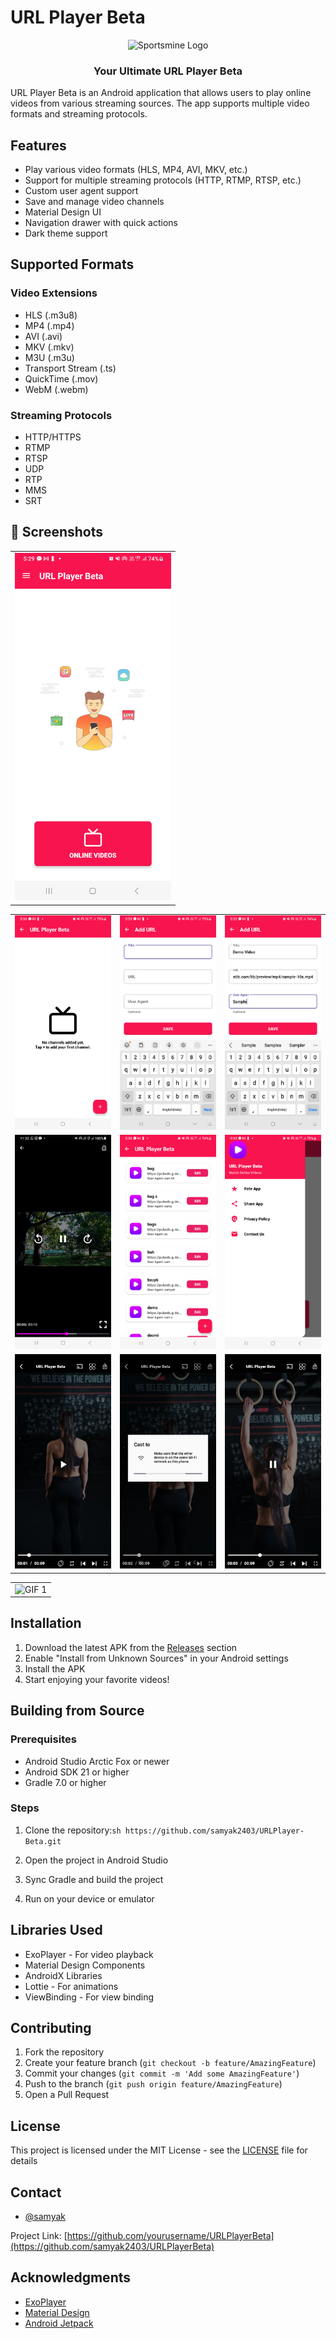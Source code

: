 # URL Player Beta

<div align="center">  
  <img src="https://github.com/samyak2403/URLPlayer-Beta/blob/master/image/URLPlayer-Beta.png" alt="Sportsmine Logo" width="120"/>  
  <h3>Your Ultimate URL Player Beta</h3>  
</div>  

URL Player Beta is an Android application that allows users to play online videos from various streaming sources. The app supports multiple video formats and streaming protocols.

## Features

- Play various video formats (HLS, MP4, AVI, MKV, etc.)
- Support for multiple streaming protocols (HTTP, RTMP, RTSP, etc.)
- Custom user agent support
- Save and manage video channels
- Material Design UI
- Navigation drawer with quick actions
- Dark theme support

## Supported Formats

### Video Extensions
- HLS (.m3u8)
- MP4 (.mp4)
- AVI (.avi)
- MKV (.mkv)
- M3U (.m3u)
- Transport Stream (.ts)
- QuickTime (.mov)
- WebM (.webm)

### Streaming Protocols
- HTTP/HTTPS
- RTMP
- RTSP
- UDP
- RTP
- MMS
- SRT

## 📸 Screenshots 


<table align="center" style="width:100%; text-align:center; border-collapse:collapse;">  
  <tr>  
    <td><img src="image/01.png" alt="Screenshot 01" width="250px"></td>  
  </tr>
</table>

<table align="center" style="width:100%; text-align:center; border-collapse:collapse;">  
  <tr>  
    <td><img src="image/1.png" alt="Screenshot 1" width="250px"></td>  
    <td><img src="image/2.png" alt="Screenshot 2" width="250px"></td>  
    <td><img src="image/3.png" alt="Screenshot 3" width="250px"></td>  
  </tr>  
  <tr>  
    <td><img src="image/4.png" alt="Screenshot 4" width="250px"></td>  
    <td><img src="image/5.png" alt="Screenshot 5" width="250px"></td>  
    <td><img src="image/6.png" alt="Screenshot 6" width="250px"></td>  
  </tr>  
  <tr>  
    <td><img src="image/7.png" alt="Screenshot 7" width="250px"></td>  
    <td><img src="image/8.png" alt="Screenshot 8" width="250px"></td>  
    <td><img src="image/9.png" alt="Screenshot 9" width="250px"></td>  
  </tr> 
</table>

<table align="center" style="width:100%; text-align:center; border-collapse:collapse;">  
  <tr>  
    <td><img src="image/deom.gif" alt="GIF 1" width="250px"></td>  
  </tr>
</table>




## Installation

1. Download the latest APK from the [Releases](https://github.com/samyak2403/URLPlayer-Beta/releases/latest) section
2. Enable "Install from Unknown Sources" in your Android settings
3. Install the APK
4. Start enjoying your favorite videos!

## Building from Source

### Prerequisites
- Android Studio Arctic Fox or newer
- Android SDK 21 or higher
- Gradle 7.0 or higher

### Steps
1. Clone the repository:```sh https://github.com/samyak2403/URLPlayer-Beta.git ```

2. Open the project in Android Studio

3. Sync Gradle and build the project

4. Run on your device or emulator

## Libraries Used

- ExoPlayer - For video playback
- Material Design Components
- AndroidX Libraries
- Lottie - For animations
- ViewBinding - For view binding

## Contributing

1. Fork the repository
2. Create your feature branch (`git checkout -b feature/AmazingFeature`)
3. Commit your changes (`git commit -m 'Add some AmazingFeature'`)
4. Push to the branch (`git push origin feature/AmazingFeature`)
5. Open a Pull Request

## License

This project is licensed under the MIT License - see the [LICENSE](LICENSE) file for details

## Contact

 - [@samyak](mailto:arrowwouldpro@gmail.com)

Project Link: [https://github.com/yourusername/URLPlayerBeta](https://github.com/samyak2403/URLPlayerBeta)

## Acknowledgments

- [ExoPlayer](https://github.com/google/ExoPlayer)
- [Material Design](https://material.io/design)
- [Android Jetpack](https://developer.android.com/jetpack)
